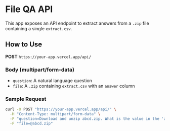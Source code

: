 # File QA API

This app exposes an API endpoint to extract answers from a `.zip` file containing a single `extract.csv`.

## How to Use

**POST** `https://your-app.vercel.app/api/`

### Body (multipart/form-data)
- `question`: A natural language question
- `file`: A `.zip` containing `extract.csv` with an `answer` column

### Sample Request

```bash
curl -X POST "https://your-app.vercel.app/api/" \
  -H "Content-Type: multipart/form-data" \
  -F "question=Download and unzip abcd.zip. What is the value in the 'answer' column of the CSV file?" \
  -F "file=@abcd.zip"
